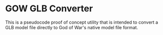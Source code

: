# GOW GLB Converter

This is a pseudocode proof of concept utility that is intended to convert a GLB model file directly to God of War's native model file format.

